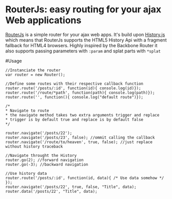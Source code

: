 # RouterJs: easy routing for your ajax Web applications

[RouterJs](http://haithembelhaj.github.com/RouterJs/) is a simple router for your ajax web apps. It's build upon [History.js](https://github.com/balupton/History.js/) which means that RouterJs supports the HTML5 History Api with a fragment fallback for HTML4 browsers. Highly inspired by the Backbone Router it also supports passing parameters with `:param` and splat parts with `*splat`

#Usage

	//Instanciate the router
	var router = new Router();

	//Define some routes with their respective callback function
	router.route('/posts/:id', function(id){ console.log(id)});
	router.route('/route/*path', function(path){ console.log(path)});
	router.route('', function(){ console.log("default route")});

	/* 
	* Navigate to route
	* the navigate method takes two extra arguments trigger and replace
	* trigger is by default true and replace is by default false
	*/

	router.navigate('/posts/22');
	router.navigate('/posts/23', false); //ommit calling the callback
	router.navigate('/route/to/heaven', true, false); //just replace without history traceback

	//Navigate throught the History
	router.go(2); //forward navigation
	router.go(-3); //backward navigation

	//Use history data
	router.route('/posts/:id', function(id, data){ /* Use data somehow */ });
	router.navigate('/posts/22', true, false, "Title", data);
	router.data('/posts/22', "Title", data);
